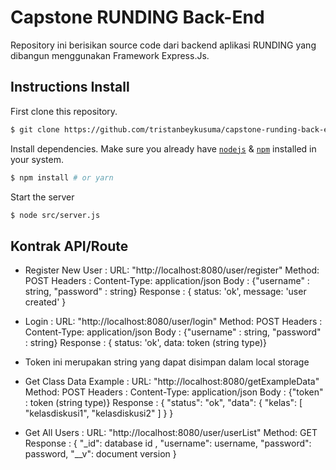 # Capstone RUNDING Back-End

Repository ini berisikan source code dari backend aplikasi RUNDING yang dibangun menggunakan Framework Express.Js.

## Instructions Install
First clone this repository.
```bash
$ git clone https://github.com/tristanbeykusuma/capstone-runding-back-end.git
```

Install dependencies. Make sure you already have [`nodejs`](https://nodejs.org/en/) & [`npm`](https://www.npmjs.com/) installed in your system.
```bash
$ npm install # or yarn
```

Start the server
```bash
$ node src/server.js
```

## Kontrak API/Route

- Register New User :
URL: "http://localhost:8080/user/register"
Method: POST
Headers : Content-Type: application/json
Body : {"username" : string, "password" : string}
Response :
{ status: 'ok', message: 'user created' }

- Login :
URL: "http://localhost:8080/user/login"
Method: POST
Headers : Content-Type: application/json
Body : {"username" : string, "password" : string}
Response : 
{ status: 'ok', data: token (string type)}

* Token ini merupakan string yang dapat disimpan dalam local storage

- Get Class Data Example :
URL: "http://localhost:8080/getExampleData"
Method: POST
Headers : Content-Type: application/json
Body : {"token" : token (string type)}
Response : 
{   "status": "ok",
    "data": {
        "kelas": [
            "kelasdiskusi1",
            "kelasdiskusi2"
        ]
    }
 }
 
 - Get All Users :
URL: "http://localhost:8080/user/userList"
Method: GET
Response : 
{   "_id": database id ,
    "username": username,
    "password": password,
    "__v": document version
 }
 
